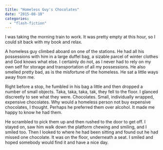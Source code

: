 ```yaml
---
title: "Homeless Guy's Chocolates"
date: "2015-08-18"
categories: 
  - "flash-fiction"
---
```


I was taking the morning train to work. It was pretty empty at this hour, so I could sit back with my book and relax.

A homeless guy climbed aboard on one of the stations. He had all his possessions with him in a large duffel bag, a sizable parcel of winter clothes and God knows what else. I certainly do not, as I never had to rely on my own self for storage and transportation of all my possessions. He also smelled pretty bad, as is the misfortune of the homeless. He sat a little ways away from me.

Right before a stop, he fumbled in his bag a little and then dropped a number of small objects. Taka, taka, taka, tak, they fell to the floor. I glanced discreetly to see what they were. Chocolates. Small, individually wrapped, expensive chocolates. Why would a homeless person not buy expensive chocolates, I thought. Perhaps he preferred them over alcohol. It made me happy to know he had them.

He scrambled to pick them up and then rushed to the door to get off. I stayed on, saw him walk down the platform chewing and smiling, and I smiled too. Then I looked to where he had been sitting and found out he had missed one chocolate. It was on the floor, underneath a seat. I smiled and hoped somebody would find it and have a nice day.
